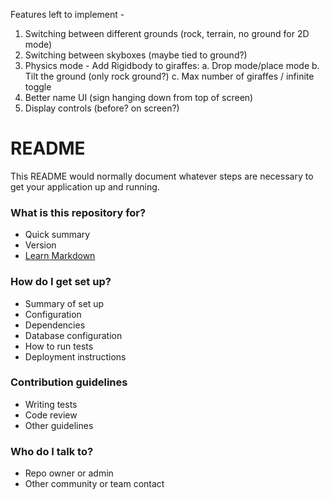 Features left to implement - 
1. Switching between different grounds (rock, terrain, no ground for 2D mode)
2. Switching between skyboxes (maybe tied to ground?)
3. Physics mode - Add Rigidbody to giraffes:
   a. Drop mode/place mode
   b. Tilt the ground (only rock ground?)
   c. Max number of giraffes / infinite toggle
4. Better name UI (sign hanging down from top of screen)
5. Display controls (before? on screen?)


# README #

This README would normally document whatever steps are necessary to get your application up and running.

### What is this repository for? ###

* Quick summary
* Version
* [Learn Markdown](https://bitbucket.org/tutorials/markdowndemo)

### How do I get set up? ###

* Summary of set up
* Configuration
* Dependencies
* Database configuration
* How to run tests
* Deployment instructions

### Contribution guidelines ###

* Writing tests
* Code review
* Other guidelines

### Who do I talk to? ###

* Repo owner or admin
* Other community or team contact
